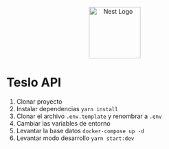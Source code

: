 <p align="center">
  <a href="http://nestjs.com/" target="blank"><img src="https://nestjs.com/img/logo-small.svg" width="120" alt="Nest Logo" /></a>
</p>

# Teslo API

1. Clonar proyecto
2. Instalar dependencias
   `yarn install`
3. Clonar el archivo `.env.template` y renombrar a `.env`
4. Cambiar las variables de entorno
5. Levantar la base datos
   `docker-compose up -d`
6. Levantar modo desarrollo
   `yarn start:dev`
